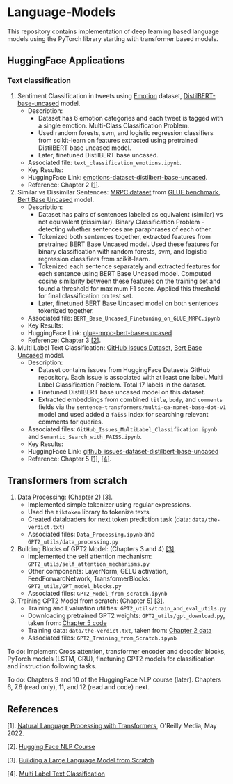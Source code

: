 # Language-Models
This repository contains implementation of deep learning based language models using the PyTorch library starting with transformer based models. 

## HuggingFace Applications
### Text classification
1. Sentiment Classification in tweets using [Emotion](https://huggingface.co/datasets/dair-ai/emotion) dataset, [DistilBERT-base-uncased](https://huggingface.co/distilbert-base-uncased) model.
   - Description:
     - Dataset has 6 emotion categories and each tweet is tagged with a single emotion. Multi-Class Classification Problem.
     - Used random forests, svm, and logistic regression classifiers from scikit-learn on features extracted using pretrained DistilBERT base uncased model.
     - Later, finetuned DistilBERT base uncased.
   - Associated file: `text_classification_emotions.ipynb`.
   - Key Results:
   - HuggingFace Link: [emotions-dataset-distilbert-base-uncased](https://huggingface.co/srvmishra832/emotions-dataset-distilbert-base-uncased).
   - Reference: Chapter 2 [[1]](#1).
2. Similar vs Dissimilar Sentences: [MRPC dataset](https://www.microsoft.com/en-us/download/details.aspx?id=52398) from [GLUE benchmark](https://gluebenchmark.com/), [Bert Base Uncased](https://huggingface.co/bert-base-uncased) model.
   - Description:
     - Dataset has pairs of sentences labeled as equivalent (similar) vs not equivalent (dissimilar). Binary Classification Problem - detecting whether sentences are paraphrases of each other.
     - Tokenized both sentences together, extracted features from pretrained BERT Base Uncased model. Used these features for binary classification with random forests, svm, and logistic regression classifiers from scikit-learn.
     - Tokenized each sentence separately and extracted features for each sentence using BERT Base Uncased model. Computed cosine similarity between these features on the training set and found a threshold for maximum F1 score. Applied this threshold for final classification on test set.
     - Later, finetuned BERT Base Uncased model on both sentences tokenized together.
   - Associated file: `BERT_Base_Uncased_Finetuning_on_GLUE_MRPC.ipynb`
   - Key Results:
   - HuggingFace Link: [glue-mrpc-bert-base-uncased](https://huggingface.co/srvmishra832/glue-mrpc-bert-base-uncased)
   - Reference: Chapter 3 [[2]](#2).
3. Multi Label Text Classification: [GitHub Issues Dataset](https://huggingface.co/datasets/lewtun/github-issues), [Bert Base Uncased](https://huggingface.co/bert-base-uncased) model.
   - Description:
     - Dataset contains issues from HuggingFace Datasets GitHub repository. Each issue is associated with at least one label. Multi Label Classification Problem. Total 17 labels in the dataset.
     - Finetuned DistilBERT base uncased model on this dataset.
     - Extracted embeddings from combined `title`, `body`, and `comments` fields via the `sentence-transformers/multi-qa-mpnet-base-dot-v1` model and used added a `faiss` index for searching relevant comments for queries.
   - Associated files: `GitHub_Issues_MultiLabel_Classification.ipynb` and `Semantic_Search_with_FAISS.ipynb`.
   - Key Results:
   - HuggingFace Link: [github_issues-dataset-distilbert-base-uncased](https://huggingface.co/srvmishra832/github_issues-dataset-distilbert-base-uncased)
   - Reference: Chapter 5 [[1]](#1), [[4]](#4).

## Transformers from scratch

1. Data Processing: (Chapter 2) [[3]](#3).
   - Implemented simple tokenizer using regular expressions.
   - Used the `tiktoken` library to tokenize texts
   - Created dataloaders for next token prediction task (data: `data/the-verdict.txt`)
   - Associated files: `Data_Processing.ipynb` and `GPT2_utils/data_processing.py` 
2. Building Blocks of GPT2 Model: (Chapters 3 and 4) [[3]](#3).
   - Implemented the self attention mechanism: `GPT2_utils/self_attention_mechanisms.py`
   - Other components: LayerNorm, GELU activation, FeedForwardNetwork, TransformerBlocks: `GPT2_utils/GPT_model_blocks.py`
   - Associated files: `GPT2_Model_from_scratch.ipynb`
3. Training GPT2 Model from scratch: (Chapter 5) [[3]](#3).
   - Training and Evaluation utilities: `GPT2_utils/train_and_eval_utils.py`
   - Downloading pretrained GPT2 weights: `GPT2_utils/gpt_download.py`, taken from: [Chapter 5 code](https://github.com/rasbt/LLMs-from-scratch/blob/2f41429cf422dd738903c342dc12b790a3e357d0/ch05/01_main-chapter-code/gpt_download.py)
   - Training data: `data/the-verdict.txt`, taken from: [Chapter 2 data](https://github.com/rasbt/LLMs-from-scratch/blob/2f41429cf422dd738903c342dc12b790a3e357d0/ch02/01_main-chapter-code/the-verdict.txt)
   - Associated files: `GPT2_Training_from_Scratch.ipynb`

To do: Implement Cross attention, transformer encoder and decoder blocks, PyTorch models (LSTM, GRU), finetuning GPT2 models for classification and instruction following tasks.

To do: Chapters 9 and 10 of the HuggingFace NLP course (later). Chapters 6, 7.6 (read only), 11, and 12 (read and code) next.

## References
<a id="1">[1]</a>. 
[Natural Language Processing with Transformers](https://www.oreilly.com/library/view/natural-language-processing/9781098136789/), O'Reilly Media, May 2022. 

<a id="2">[2]</a>.
[Hugging Face NLP Course](https://huggingface.co/learn/nlp-course/)

<a id="3">[3]</a>.
[Building a Large Language Model from Scratch](https://www.amazon.com/Build-Large-Language-Model-Scratch/dp/1633437167?crid=228R4JI0P0QFR&dib=eyJ2IjoiMSJ9.XvZyIer9iV133BWXqNiVt_OOJXZheO54dvZtQly8MC25PNYZrN3OWsGLjbg3I0G9hI3LkjwhsORxvHIob3nvCZFgdSSQEFe07VkehijGxT03n4Amdw7lnXxnsOUuWXeglfHnewCcV3DjL9zWHELfh5DG1ZErzFym3S6ZxSuFzNvoPkaq0uDlD_CKwqHdC0KM_RdvIqF0_2RudgvzRli0V155KkusHRck3pG7ybp5VyqKDC_GgL_MEywLwLhFgX6kOCgV6Rq90eTgSHFd6ac8krpIYjsHWe6H3IXbfKGvMXc.473O1-iUZC0z2hdx8L5Z5ZTNxtNV9gNPw_mE7QZ5Y90&dib_tag=se&keywords=raschka&qid=1730250834&sprefix=raschk,aps,162&sr=8-1&linkCode=sl1&tag=rasbt03-20&linkId=84ee23afbd12067e4098443718842dac&language=en_US&ref_=as_li_ss_tl)

<a id="4">[4]</a>.
[Multi Label Text Classification](https://huggingface.co/blog/Valerii-Knowledgator/multi-label-classification)
